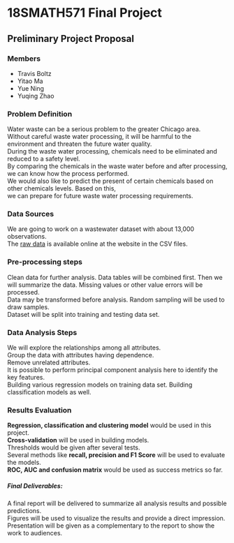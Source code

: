 # 18SMATH571 Final Project
## Preliminary Project Proposal


### Members
- Travis Boltz
- Yitao Ma
- Yue Ning
- Yuqing Zhao

### Problem Definition  
Water waste can be a serious problem to the greater Chicago area.  
Without careful waste water processing, it will be harmful to the environment and threaten the future water quality.   
During the waste water processing, chemicals need to be eliminated and reduced to a safety level.   
By comparing the chemicals in the waste water before and after processing, we can know how the process performed.   
We would also like to predict the present of certain chemicals based on other chemicals levels. Based on this,   
we can prepare for future waste water processing requirements.  


### Data Sources
We are going to work on a wastewater dataset with about 13,000 observations.    
The [raw data](http://www.mwrd.org/irj/portal/anonymous?NavigationTarget=navurl://9f766d4f820e9482d016681c86031b76) is available online at the website in the CSV files.  
  
  
### Pre-processing steps 
Clean data for further analysis. Data tables will be combined first.   Then we will summarize the data. Missing values or other value errors will be processed.  
Data may be transformed before analysis. Random sampling will be used to draw samples.   
Dataset will be split into training and testing data set.     
 

### Data Analysis Steps
We will explore the relationships among all attributes.   
Group the data with attributes having dependence.   
Remove unrelated attributes.   
It is possible to perform principal component analysis here to identify the key features.   
Building various regression models on training data set. Building classification models as well.     
 
  
### Results Evaluation
__Regression, classification and clustering model__ would be used in this project.  
__Cross-validation__ will be used in building models.  
Thresholds would be given after several tests.  
Several methods like __recall, precision and F1 Score__ will be used to evaluate the models.   
__ROC, AUC and confusion matrix__ would be used as success metrics so far.  
  

##### Final Deliverables:
A final report will be delivered to summarize all analysis results and possible predictions.   
Figures will be used to visualize the results and provide a direct impression.   
Presentation will be given as a complementary to the report to show the work to audiences.  
